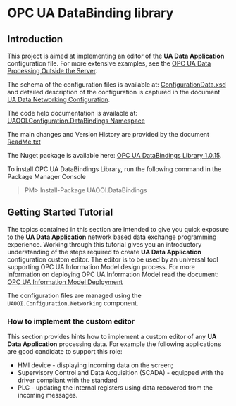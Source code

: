 # OPC UA DataBinding library

## Introduction

This project is aimed at implementing an editor of the **UA Data Application** configuration file. For more extensive examples, see the [OPC UA Data Processing Outside the Server](../../SemanticDataSolution#opc-ua-data-processing-outside-the-server).

The schema of the configuration files is available at:  [ConfigurationData.xsd](../../Configuration/Networking/Serialization/ConfigurationData.xsd) and detailed description of the configuration is captured in the document [UA Data Networking Configuration](../../Configuration/Networking/ReadMe.md#ua-data-networking-configuration).

The code help documentation is available at:
[UAOOI.Configuration.DataBindings Namespace](http://www.commsvr.com/download/OPC-UA-OOI/?topic=html/N-UAOOI.Configuration.DataBindings.htm)

The main changes and Version History are provided by the document [ReadMe.txt](./ReadMe.txt)

The Nuget package is available here: [OPC UA DataBindings Library 1.0.15](https://www.nuget.org/packages/UAOOI.DataBindings/).

To install OPC UA DataBindings Library, run the following command in the  Package Manager Console  

> PM>  Install-Package UAOOI.DataBindings

## Getting Started Tutorial

The topics contained in this section are intended to give you quick exposure to the **UA Data Application** network based data exchange programming experience. Working through this tutorial gives you an introductory understanding of the steps required to create **UA Data Application** configuration custom editor. The editor is to be used by an universal tool supporting OPC UA Information Model design process. For more information on deploying OPC UA Information Model read the document: [OPC UA Information Model Deployment](http://www.commsvr.com/InternetDSL/commserver/P_DowloadCenter/P_Publications/20140301E_DeploymentInformationModel.pdf)

The configuration files are managed using the `UAOOI.Configuration.Networking` component.

### How to implement the custom editor

This section provides hints how to implement a custom editor of any **UA Data Application** processing data. For example the following applications are good candidate to support this role:

* HMI device - displaying incoming data on the screen;
* Supervisory Control and Data Acquisition (SCADA) - equipped with the driver compliant with the standard
* PLC - updating the internal registers using data recovered from the incoming messages.
